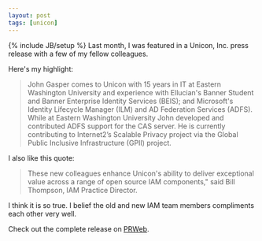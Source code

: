 ```yaml
---
layout: post
tags: [unicon]
---
```

{% include JB/setup %}
Last month, I was featured in a Unicon, Inc. press release with a few of my fellow colleagues.

Here's my highlight:

> John Gasper comes to Unicon with 15 years in IT at Eastern Washington University and experience with Ellucian's Banner Student and Banner Enterprise Identity Services (BEIS); and Microsoft's Identity Lifecycle Manager (ILM) and AD Federation Services (ADFS). While at Eastern Washington University John developed and contributed ADFS support for the CAS server. He is currently contributing to Internet2’s Scalable Privacy project via the Global Public Inclusive Infrastructure (GPII) project.

I also like this quote:

> These new colleagues enhance Unicon's ability to deliver exceptional value across a range of open source IAM components," said Bill Thompson, IAM Practice Director.

I think it is so true. I belief the old and new IAM team members compliments each other very well.

Check out the complete release on [PRWeb](http://www.prweb.com/releases/2014/02/prweb11575775.htm).